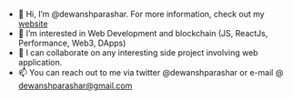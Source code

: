 - 👋 Hi, I’m @dewanshparashar. For more information, check out my [website](https://www.dewansh.xyz/)
- 👀 I’m interested in Web Development and blockchain (JS, ReactJs, Performance, Web3, DApps)
- 💞️ I can collaborate on any interesting side project involving web application.
- 📫 You can reach out to me via twitter @dewanshparashar or e-mail @ dewanshparashar@gmail.com


<!---
dewanshparashar/dewanshparashar is a ✨ special ✨ repository because its `README.md` (this file) appears on your GitHub profile.
You can click the Preview link to take a look at your changes.
--->
